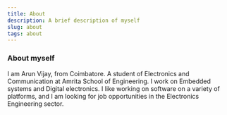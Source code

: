 ```yaml
---
title: About 
description: A brief description of myself 
slug: about 
tags: about
---
```


### About myself 

I am Arun Vijay, from Coimbatore. A student of Electronics and Communication at Amrita School of Engineering. I work on Embedded systems and Digital electronics.
I like working on software on a variety of platforms, and I am looking for job opportunities in the Electronics Engineering sector.
